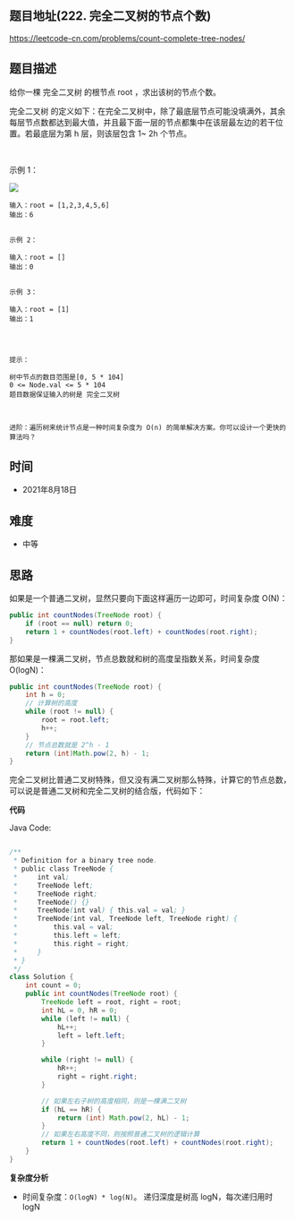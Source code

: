 
## 题目地址(222. 完全二叉树的节点个数)

https://leetcode-cn.com/problems/count-complete-tree-nodes/

## 题目描述


给你一棵 完全二叉树 的根节点 root ，求出该树的节点个数。

完全二叉树 的定义如下：在完全二叉树中，除了最底层节点可能没填满外，其余每层节点数都达到最大值，并且最下面一层的节点都集中在该层最左边的若干位置。若最底层为第 h 层，则该层包含 1~ 2h 个节点。

 

示例 1：

![](https://assets.leetcode.com/uploads/2021/01/14/complete.jpg)
```
输入：root = [1,2,3,4,5,6]
输出：6


示例 2：

输入：root = []
输出：0


示例 3：

输入：root = [1]
输出：1


 

提示：

树中节点的数目范围是[0, 5 * 104]
0 <= Node.val <= 5 * 104
题目数据保证输入的树是 完全二叉树

 

进阶：遍历树来统计节点是一种时间复杂度为 O(n) 的简单解决方案。你可以设计一个更快的算法吗？
```

## 时间

- 2021年8月18日

## 难度

- 中等

## 思路

如果是一个普通二叉树，显然只要向下面这样遍历一边即可，时间复杂度 O(N)：
```java
public int countNodes(TreeNode root) {
    if (root == null) return 0;
    return 1 + countNodes(root.left) + countNodes(root.right);
}
```
那如果是一棵满二叉树，节点总数就和树的高度呈指数关系，时间复杂度 O(logN)：
```java
public int countNodes(TreeNode root) {
    int h = 0;
    // 计算树的高度
    while (root != null) {
        root = root.left;
        h++;
    }
    // 节点总数就是 2^h - 1
    return (int)Math.pow(2, h) - 1;
}
```
完全二叉树比普通二叉树特殊，但又没有满二叉树那么特殊，计算它的节点总数，可以说是普通二叉树和完全二叉树的结合版，代码如下：

**代码**

Java Code:

```java

/**
 * Definition for a binary tree node.
 * public class TreeNode {
 *     int val;
 *     TreeNode left;
 *     TreeNode right;
 *     TreeNode() {}
 *     TreeNode(int val) { this.val = val; }
 *     TreeNode(int val, TreeNode left, TreeNode right) {
 *         this.val = val;
 *         this.left = left;
 *         this.right = right;
 *     }
 * }
 */
class Solution {
    int count = 0;
    public int countNodes(TreeNode root) {
        TreeNode left = root, right = root;
        int hL = 0, hR = 0;
        while (left != null) {
            hL++;
            left = left.left;
        }

        while (right != null) {
            hR++;
            right = right.right;
        }

        // 如果左右子树的高度相同，则是一棵满二叉树
        if (hL == hR) {
            return (int) Math.pow(2, hL) - 1;
        } 
        // 如果左右高度不同，则按照普通二叉树的逻辑计算
        return 1 + countNodes(root.left) + countNodes(root.right);
    }
}

```


**复杂度分析**

- 时间复杂度：`O(logN) * log(N)`。
递归深度是树高 logN，每次递归用时 logN


